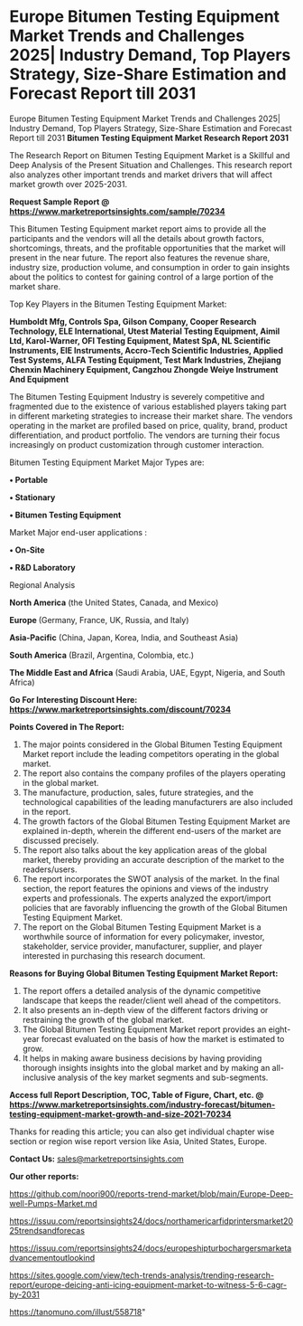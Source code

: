 # Europe Bitumen Testing Equipment Market Trends and Challenges 2025| Industry Demand, Top Players Strategy, Size-Share Estimation and Forecast Report till 2031
Europe Bitumen Testing Equipment Market Trends and Challenges 2025| Industry Demand, Top Players Strategy, Size-Share Estimation and Forecast Report till 2031
<strong>Bitumen Testing Equipment Market Research Report 2031</strong>

The Research Report on Bitumen Testing Equipment Market is a Skillful and Deep Analysis of the Present Situation and Challenges. This research report also analyzes other important trends and market drivers that will affect market growth over 2025-2031.

<strong>Request Sample Report @ <a href=https://www.marketreportsinsights.com/sample/70234>https://www.marketreportsinsights.com/sample/70234</a></strong>

This Bitumen Testing Equipment market report aims to provide all the participants and the vendors will all the details about growth factors, shortcomings, threats, and the profitable opportunities that the market will present in the near future. The report also features the revenue share, industry size, production volume, and consumption in order to gain insights about the politics to contest for gaining control of a large portion of the market share.

Top Key Players in the Bitumen Testing Equipment Market:

<strong>Humboldt Mfg, Controls Spa, Gilson Company, Cooper Research Technology, ELE International, Utest Material Testing Equipment, Aimil Ltd, Karol-Warner, OFI Testing Equipment, Matest SpA, NL Scientific Instruments, EIE Instruments, Accro-Tech Scientific Industries, Applied Test Systems, ALFA Testing Equipment, Test Mark Industries, Zhejiang Chenxin Machinery Equipment, Cangzhou Zhongde Weiye Instrument And Equipment</strong>

The Bitumen Testing Equipment Industry is severely competitive and fragmented due to the existence of various established players taking part in different marketing strategies to increase their market share. The vendors operating in the market are profiled based on price, quality, brand, product differentiation, and product portfolio. The vendors are turning their focus increasingly on product customization through customer interaction.

Bitumen Testing Equipment Market Major Types are:

<strong>• Portable

• Stationary

• Bitumen Testing Equipment</strong>

Market Major end-user applications :

<strong>• On-Site

• R&D Laboratory</strong>

Regional Analysis

</u><strong><b>North America</b></strong> (the United States, Canada, and Mexico)

<strong><b>Europe </b></strong>(Germany, France, UK, Russia, and Italy)

<strong><b>Asia-Pacific</b></strong> (China, Japan, Korea, India, and Southeast Asia)

<strong><b>South America</b></strong> (Brazil, Argentina, Colombia, etc.)

<strong><b>The Middle East and Africa</b></strong> (Saudi Arabia, UAE, Egypt, Nigeria, and South Africa)

<strong>Go For Interesting Discount Here: <a href=https://www.marketreportsinsights.com/discount/70234>https://www.marketreportsinsights.com/discount/70234</a></strong>

<strong>Points Covered in The Report:</strong>
<ol>
  <li>The major points considered in the Global Bitumen Testing Equipment Market report include the leading competitors operating in the global market.</li>
  <li>The report also contains the company profiles of the players operating in the global market.</li>
  <li>The manufacture, production, sales, future strategies, and the technological capabilities of the leading manufacturers are also included in the report.</li>
  <li>The growth factors of the Global Bitumen Testing Equipment Market are explained in-depth, wherein the different end-users of the market are discussed precisely.</li>
  <li>The report also talks about the key application areas of the global market, thereby providing an accurate description of the market to the readers/users.</li>
  <li>The report incorporates the SWOT analysis of the market. In the final section, the report features the opinions and views of the industry experts and professionals. The experts analyzed the export/import policies that are favorably influencing the growth of the Global Bitumen Testing Equipment Market.</li>
  <li>The report on the Global Bitumen Testing Equipment Market is a worthwhile source of information for every policymaker, investor, stakeholder, service provider, manufacturer, supplier, and player interested in purchasing this research document.</li>
</ol>
<strong>Reasons for Buying Global Bitumen Testing Equipment Market Report:</strong>

<ol>
  <li>The report offers a detailed analysis of the dynamic competitive landscape that keeps the reader/client well ahead of the competitors.</li>
  <li>It also presents an in-depth view of the different factors driving or restraining the growth of the global market.</li>
  <li>The Global Bitumen Testing Equipment Market report provides an eight-year forecast evaluated on the basis of how the market is estimated to grow.</li>
  <li>It helps in making aware business decisions by having providing thorough insights insights into the global market and by making an all-inclusive analysis of the key market segments and sub-segments.</li>
</ol>
<strong>Access full Report Description, TOC, Table of Figure, Chart, etc. @ <a href=https://www.marketreportsinsights.com/industry-forecast/bitumen-testing-equipment-market-growth-and-size-2021-70234>https://www.marketreportsinsights.com/industry-forecast/bitumen-testing-equipment-market-growth-and-size-2021-70234</a></strong>


Thanks for reading this article; you can also get individual chapter wise section or region wise report version like Asia, United States, Europe.

<strong>Contact Us:</strong>
sales@marketreportsinsights.com

<strong>Our other reports:</strong>

<a href=https://github.com/noori900/reports-trend-market/blob/main/Europe-Deep-well-Pumps-Market.md>https://github.com/noori900/reports-trend-market/blob/main/Europe-Deep-well-Pumps-Market.md</a>

<a href=https://issuu.com/reportsinsights24/docs/northamericarfidprintersmarket2025trendsandforecas>https://issuu.com/reportsinsights24/docs/northamericarfidprintersmarket2025trendsandforecas</a>

<a href=https://issuu.com/reportsinsights24/docs/europeshipturbochargersmarketadvancementoutlookind>https://issuu.com/reportsinsights24/docs/europeshipturbochargersmarketadvancementoutlookind</a>

<a href=https://sites.google.com/view/tech-trends-analysis/trending-research-report/europe-deicing-anti-icing-equipment-market-to-witness-5-6-cagr-by-2031>https://sites.google.com/view/tech-trends-analysis/trending-research-report/europe-deicing-anti-icing-equipment-market-to-witness-5-6-cagr-by-2031</a>

<a href=https://tanomuno.com/illust/558718>https://tanomuno.com/illust/558718</a>"
